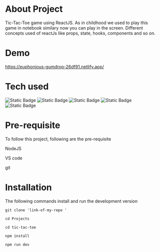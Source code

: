 # About Project

Tic-Tac-Toe game using ReactJS. As in childhood we used to play this game in notebook similary now you can play in the screen. Different concepts used of reactJs like props, state, hooks, components and so on.

# Demo

https://euphonious-gumdrop-26df91.netlify.app/

# Tech used

![Static Badge](https://img.shields.io/badge/html-white?logo=html5)
![Static Badge](https://img.shields.io/badge/css3-green?logo=css3)
![Static Badge](https://img.shields.io/badge/Javascript-%23881337?logo=javascript)
![Static Badge](https://img.shields.io/badge/React-%23164E63?logo=react)
![Static Badge](https://img.shields.io/badge/tailwind%20CSS-%23881337?logo=tailwindcss)

# Pre-requisite

To follow this project, following are the pre-requisite

NodeJS

VS code

git

# Installation

The following commands install and run the development version

```
git clone 'link-of-my-repo '

cd Projects

cd tic-tac-toe

npm install

npm run dev

```
